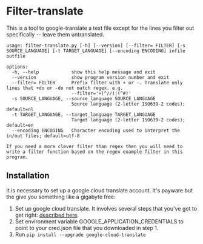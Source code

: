 # Filter-translate

This is a tool to google-translate a text file except for the lines you filter out specifically -- leave them untranslated.

```shell
usage: filter-translate.py [-h] [--version] [--filter= FILTER] [-s SOURCE_LANGUAGE] [-t TARGET_LANGUAGE] [--encoding ENCODING] infile outfile

options:
  -h, --help            show this help message and exit
  --version             show program version number and exit
  --filter= FILTER      Prefix filter with + or -. Translate only lines that +do or -do not match regex. e.g.
                        --filter='+(^//)|(^#)'
  -s SOURCE_LANGUAGE, --source_language SOURCE_LANGUAGE
                        Source language (2-letter ISO639-2 codes); default=nl
  -t TARGET_LANGUAGE, --target_language TARGET_LANGUAGE
                        Target language (2-letter ISO639-2 codes); default=en
  --encoding ENCODING   Character encoding used to interpret the in/out files; default=utf-8

If you need a more clever filter than regex then you will need to write a filter function based on the regex example filter in this program.
```

## Installation

It is necessary to set up a google cloud translate account. It's payware but the give you something like a gigabyte free:

1. Set up google cloud translate. It involves several steps that you've got to get right: [described here](https://cloud.google.com/translate/docs/setup).
2. Set environment variable GOOGLE_APPLICATION_CREDENTIALS to point to your cred.json file that you downloaded in step 1.
3. Run `pip install --upgrade google-cloud-translate`

